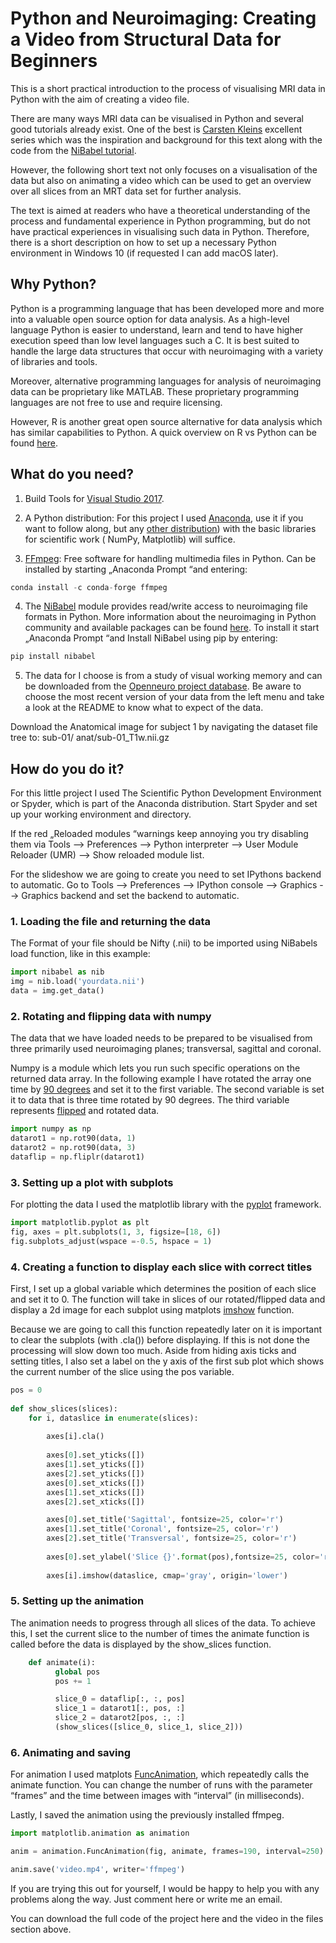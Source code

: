 # Python and Neuroimaging: Creating a Video from Structural Data for Beginners

This is a short practical introduction to the process of visualising MRI data in Python with the aim of creating a video file. 

There are many ways MRI data can be visualised in Python and several good tutorials already exist. One of the best is [Carsten Kleins](https://medium.com/coinmonks/visualizing-brain-imaging-data-fmri-with-python-e1d0358d9dba) excellent series which was the inspiration and background for this text along with the code from the [NiBabel tutorial](https://nipy.org/nibabel/coordinate_systems.html#introducing-someone). 

However, the following short text not only focuses on a visualisation of the data but also on animating a video which can be used to get an overview over all slices from an MRT data set for further analysis. 

The text is aimed at readers who have a theoretical understanding of the process and fundamental experience in Python programming, but do not have practical experiences in visualising such data in Python. Therefore, there is a short description on how to set up a necessary Python environment in Windows 10 (if requested I can add macOS later).

## Why Python?

Python is a programming language that has been developed more and more into a valuable open source option for data analysis. As a high-level language Python is easier to understand, learn and tend to have higher execution speed than low level languages such a C. It is best suited to handle the large data structures that occur with neuroimaging with a variety of libraries and tools.

Moreover, alternative programming languages for analysis of neuroimaging data can be proprietary like MATLAB. These proprietary programming languages are not free to use and require licensing. 

However, R is another great open source alternative for data analysis which has similar capabilities to Python. A quick overview on R vs Python can be found [here](https://www.differencebetween.com/difference-between-r-and-vs-python/).

## What do you need?

1. Build Tools for [Visual Studio 2017](https://visualstudio.microsoft.com/downloads/).

2. A Python distribution: For this project I used [Anaconda](https://www.anaconda.com/distribution/), use it if you want to follow along, but any [other distribution](C:\Users\Tom\Desktop\Neurovid\(https:\wiki.python.org\moin\PythonDistributions)) with the basic libraries for scientific work ( NumPy,  Matplotlib) will suffice.

3. [FFmpeg](https://ffmpeg.org/): Free software for handling multimedia files in Python. Can be installed by starting „Anaconda Prompt “and entering:
```python
conda install -c conda-forge ffmpeg
```
4. The [NiBabel](https://nipy.org/nibabel/) module provides read/write access to neuroimaging file formats in Python. More information about the neuroimaging in Python community and available packages can be found [here](https://nipy.org/). To install it start „Anaconda Prompt “and Install NiBabel using pip by entering:
```python
pip install nibabel
```
5. The data for I choose is from a study of visual working memory and can be downloaded  from the [Openneuro project database](https://openneuro.org/datasets/ds001634/versions/1.0.1). Be aware to choose the most recent version of your data from the left menu and take a look at the README to know what to expect of the data. 

Download the Anatomical image for subject 1 by navigating the dataset file tree to: sub-01/ anat/sub-01_T1w.nii.gz 

## How do you do it?

For this little project I used The Scientific Python Development Environment or Spyder, which is part of the Anaconda distribution. Start Spyder and set up your working environment and directory. 

If the red „Reloaded modules “warnings keep annoying you try disabling them via Tools --> Preferences --> Python interpreter --> User Module Reloader (UMR) --> Show reloaded module list.

For the slideshow we are going to create you need to set IPythons backend to automatic. Go to Tools --> Preferences --> IPython console --> Graphics --> Graphics backend and set the backend to automatic.


### 1. Loading the file and returning the data
The Format of your file should be Nifty (.nii) to be imported using NiBabels load function, like in this example:
```python
import nibabel as nib
img = nib.load('yourdata.nii')
data = img.get_data()
```
### 2. Rotating and flipping data with numpy
The data that we have loaded needs to be prepared to be visualised from three primarily used neuroimaging planes; transversal, sagittal and coronal. 

Numpy is a module which lets you run such specific operations on the returned data array. In the following example I  have rotated the array one time by [90 degrees](https://docs.scipy.org/doc/numpy/reference/generated/numpy.rot90.html) and set it to the first variable. The second variable is set it to data that is three time rotated by 90 degrees. The third variable represents [flipped](https://docs.scipy.org/doc/numpy/reference/generated/numpy.fliplr.html?highlight=flip#numpy.fliplr) and rotated data. 
```python
import numpy as np
datarot1 = np.rot90(data, 1)
datarot2 = np.rot90(data, 3)
dataflip = np.fliplr(datarot1)
```
### 3. Setting up a plot with subplots
For plotting the data I used the matplotlib library with the [pyplot](https://matplotlib.org/api/_as_gen/matplotlib.pyplot.subplots.html) framework. 
```python
import matplotlib.pyplot as plt
fig, axes = plt.subplots(1, 3, figsize=[18, 6])
fig.subplots_adjust(wspace =-0.5, hspace = 1)
```
### 4. Creating a function to display each slice with correct titles
First, I set up a global variable which determines the position of each slice and set it to 0.  The function will take in slices of our rotated/flipped data and display a 2d image for each subplot using matplots [imshow](https://matplotlib.org/api/_as_gen/matplotlib.pyplot.imshow.html?highlight=imshow#matplotlib.pyplot.imshow) function. 

Because we are going to call this function repeatedly later on it is important to clear the subplots (with .cla()) before displaying. If this is not done the processing will slow down too much. Aside from hiding axis ticks and setting titles, I also set a label on the y axis of the first sub plot which shows the current number of the slice using the pos variable. 
```python
pos = 0
    
def show_slices(slices): 
    for i, dataslice in enumerate(slices):
        
        axes[i].cla()
        
        axes[0].set_yticks([])
        axes[1].set_yticks([])
        axes[2].set_yticks([])
        axes[0].set_xticks([])
        axes[1].set_xticks([])
        axes[2].set_xticks([])

        axes[0].set_title('Sagittal', fontsize=25, color='r')
        axes[1].set_title('Coronal', fontsize=25, color='r')
        axes[2].set_title('Transversal', fontsize=25, color='r')
        
        axes[0].set_ylabel('Slice {}'.format(pos),fontsize=25, color='r')
	
        axes[i].imshow(dataslice, cmap='gray', origin='lower')
```
### 5. Setting up the animation
The animation needs to progress through all slices of the data. To achieve this, I set the current slice to the number of times the animate function is called before the data is displayed by the show_slices function.
```python
    def animate(i):
          global pos
          pos += 1       

          slice_0 = dataflip[:, :, pos]
          slice_1 = datarot1[:, pos, :]
          slice_2 = datarot2[pos, :, :] 
          (show_slices([slice_0, slice_1, slice_2]))
```
### 6. Animating and saving
For animation I used matplots [FuncAnimation](https://matplotlib.org/api/_as_gen/matplotlib.animation.FuncAnimation.html), which repeatedly calls the animate function. You can change the number of runs with the parameter “frames” and the time between images with “interval” (in milliseconds).

Lastly, I saved the animation using the previously installed ffmpeg.

```python
import matplotlib.animation as animation

anim = animation.FuncAnimation(fig, animate, frames=190, interval=250)

anim.save('video.mp4', writer='ffmpeg')
```

If you are trying this out for yourself, I would be happy to help you with any problems along the way. Just comment here or write me an email.

You can download the full code of the project here and the video in the files section above. 

